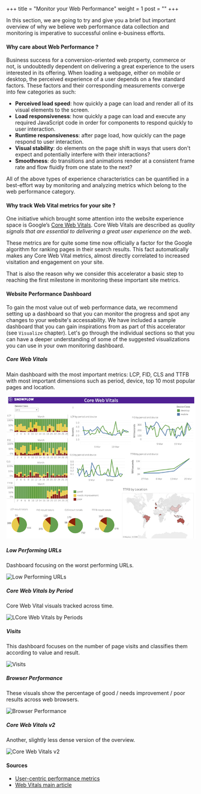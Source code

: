 +++
title = "Monitor your Web Performance"
weight = 1
post = ""
+++

In this section, we are going to try and give you a brief but important overview of why we believe web performance data collection and monitoring is imperative to successful online e-business efforts.

#### Why care about Web Performance ?

Business success for a conversion-oriented web property, commerce or not, is undoubtedly dependent on delivering a great experience to the users interested in its offering. When loading a webpage, either on mobile or desktop, the perceived experience of a user depends on a few standard factors. These factors and their corresponding measurements converge into few categories as such:
- **Perceived load speed**: how quickly a page can load and render all of its visual elements to the screen.
- **Load responsiveness**: how quickly a page can load and execute any required JavaScript code in order for components to respond quickly to user interaction.
- **Runtime responsiveness**: after page load, how quickly can the page respond to user interaction.
- **Visual stability**: do elements on the page shift in ways that users don't expect and potentially interfere with their interactions?
- **Smoothness**: do transitions and animations render at a consistent frame rate and flow fluidly from one state to the next?

All of the above types of experience characteristics can be quantified in a best-effort way by monitoring and analyzing metrics which belong to the web performance category.

#### Why track Web Vital metrics for your site ?

One initiative which brought some attention into the website experience space is Google’s [Core Web Vitals](https://web.dev/vitals/). Core Web Vitals are described as _quality signals that are essential to delivering a great user experience on the web_.

These metrics are for quite some time now officially a factor for the Google algorithm for ranking pages in their search results. This fact automatically makes any Core Web Vital metrics, almost directly correlated to increased visitation and engagement on your site.

That is also the reason why we consider this accelerator a basic step to reaching the first milestone in monitoring these important site metrics.

#### Website Performance Dashboard

To gain the most value out of web performance data, we recommend setting up a dashboard so that you can monitor the progress and spot any changes to your website's accessability. We have included a sample dashboard that you can gain inspirations from as part of this accelerator (see `Visualize` chapter). Let's go through the individual sections so that you can have a deeper understanding of some of the suggested visualizations you can use in your own monitoring dashboard.

##### Core Web Vitals

Main dashboard with the most important metrics: LCP, FID, CLS and TTFB with most important dimensions such as period, device, top 10 most popular pages and location.

![Core Web Vitals](../images/1.png?width=40pc)

##### Low Performing URLs

Dashboard focusing on the worst performing URLs.

![Low Performing URLs](../images/2.png?width=40pc)

##### Core Web Vitals by Period

Core Web Vital visuals tracked across time.

![LCore Web Vitals by Periods](../images/3.png?width=40pc)

##### Visits

This dashboard focuses on the number of page visits and classifies them according to value and result.

![Visits](../images/4.png?width=40pc)

##### Browser Performance

These visuals show the percentage of good / needs improvement / poor results across web browsers.

![Browser Performance](../images/5.png?width=40pc)

##### Core Web Vitals v2

Another, slightly less dense version of the overview.

![Core Web Vitals v2](../images/6.png?width=40pc)

#### Sources

- [User-centric performance metrics](https://web.dev/user-centric-performance-metrics/)
- [Web Vitals main article](https://web.dev/vitals/)
